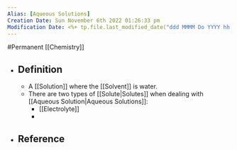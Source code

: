 ```yaml
---
Alias: [Aqueous Solutions]
Creation Date: Sun November 6th 2022 01:26:33 pm 
Modification Date: <%+ tp.file.last_modified_date("ddd MMMM Do YYYY hh:mm:ss a") %>
---
```

#Permanent [[Chemistry]]

- ## Definition
	- A [[Solution]] where the [[Solvent]] is water.
	- There are two types of [[Solute|Solutes]] when dealing with [[Aqueous Solution|Aqueous Solutions]]:
		- [[Electrolyte]]
		- 
- ## Reference